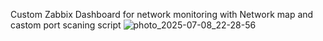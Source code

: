 Custom Zabbix Dashboard 
for network monitoring with Network map and castom port scaning script
![photo_2025-07-08_22-28-56](https://github.com/user-attachments/assets/259698bd-63b8-4fe2-b937-c0c29bb2bdfb)

